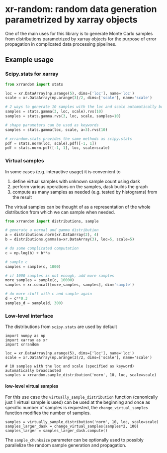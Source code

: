 # xr-random: random data generation parametrized by xarray objects

One of the main uses for this library is to generate Monte Carlo samples from distributions parametrized by xarray objects for the purpose of error propagation in complicated data processing pipelines.

## Example usage
    
### Scipy.stats for xarray

```python
from xrrandom import stats

loc = xr.DataArray(np.arange(5), dims=['loc'], name='loc')
scale = xr.DataArray(np.arange(3)/2, dims=['scale'], name='scale')

# 2 ways to generate 10 samples with the loc and scale automatically broadcasted
samples = stats.gamma(3, loc, scale).rvs(10) 
samples = stats.gamma.rvs(3, loc, scale, samples=10)

# shape parameters can be used as keywords
samples = stats.gamma(loc, scale, a=3).rvs(10)

# xrrandom.stats provides the same methods as scipy.stats
pdf = stats.norm(loc, scale).pdf([-1, 1])
pdf = stats.norm.pdf([-1, 1], loc, scale=scale)
```
    
### Virtual samples

In some cases (e.g. interactive usage) it is convenient to
1. define virtual samples with unknown sample count using dask
2. perform various operations on the samples, dask builds the graph
3. compute as many samples as needed (e.g. tested by histograms) from the result

The virtual samples can be thought of as a representation of the whole distribution from which we can sample when needed.

```python
from xrrandom import distributions, sample

# generate a normal and gamma distribution
a = distributions.norm(xr.DataArray(2), 4)
b = distributions.gamma(a=xr.DataArray(3), loc=5, scale=5)

# do some complicated computation
c = np.log(b) + b**a

# sample c
samples = sample(c, 1000)

# if 1000 samples is not enough, add more samples
more_samples = sample(c, 10000)
samples = xr.concat([more_samples, samples], dim='sample')

# do more stuff with c and sample again
d = c**0.3
samples_d = sample(d, 300)
``` 

### Low-level interface
The distributions from `scipy.stats` are used by default

    import numpy as np
    import xarray as xr
    import xrrandom
    
    loc = xr.DataArray(np.arange(5), dims=['loc'], name='loc')
    scale = xr.DataArray(np.arange(3)/2, dims=['scale'], name='scale')
    
    # 10 samples with the loc and scale (specified as keyword) automatically broadcasted
    samples = xrrandom.sample_distribution('norm', 10, loc, scale=scale)

#### low-level virtual samples
For this use case the `virtually_sample_distribution` function (canonically just 1 virtual sample is used) can be used at the beginning and once as specific number of samples is requested, the `change_virtual_samples` function modifies the number of samples.


    samples = virtually_sample_distribution('norm', 10, loc, scale=scale)
    samples_larger_dask = change_virtual_samples(samples*2, 100)
    samples_larger = samples_larger_dask.compute()

The `sample_chunksize` parameter can be optionally used to possibly parallelize the random sample generation and propagation.
